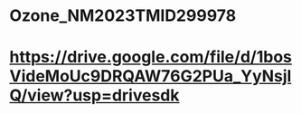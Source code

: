 # Ozone_NM2023TMID299978
# https://drive.google.com/file/d/1bosVideMoUc9DRQAW76G2PUa_YyNsjlQ/view?usp=drivesdk
